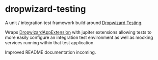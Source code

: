 # dropwizard-testing

A unit / integration test framework build around [Dropwizard Testing](https://github.com/dropwizard/dropwizard/tree/release/4.0.x/dropwizard-testing).

Wraps [DropwizardAppExtension](https://javadoc.io/doc/io.dropwizard/dropwizard-testing/1.3.9/io/dropwizard/testing/junit5/DropwizardAppExtension.html) with jupiter
extensions allowing tests to more easily configure an integration test environment as well as mocking services running within that test application.

Improved README documentation incoming.



